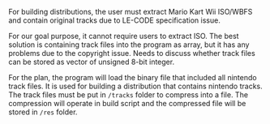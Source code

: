 For building distributions, the user must extract Mario Kart Wii ISO/WBFS and contain original tracks due to LE-CODE specification issue.

For our goal purpose, it cannot require users to extract ISO. The best solution is containing track files into the program as array, but it has any problems due to the copyright issue. Needs to discuss whether track files can be stored as vector of unsigned 8-bit integer.

For the plan, the program will load the binary file that included all nintendo track files. It is used for building a distribution that contains nintendo tracks. The track files must be put in ``/tracks`` folder to compress into a file.
The compression will operate in build script and the compressed file will be stored in ``/res`` folder.
